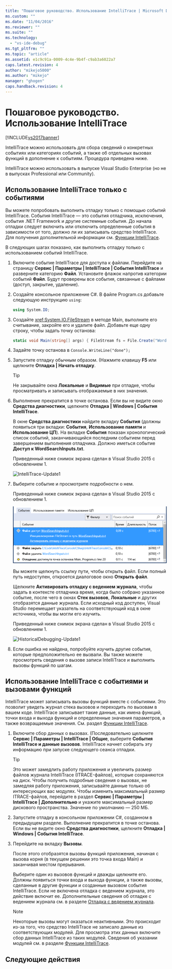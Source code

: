 ```yaml
---
title: "Пошаговое руководство. Использование IntelliTrace | Microsoft Docs"
ms.custom: ""
ms.date: "11/04/2016"
ms.reviewer: ""
ms.suite: ""
ms.technology: 
  - "vs-ide-debug"
ms.tgt_pltfrm: ""
ms.topic: "article"
ms.assetid: e1c9c91a-0009-4c4e-9b4f-c9ab3a6022a7
caps.latest.revision: 4
author: "mikejo5000"
ms.author: "mikejo"
manager: "ghogen"
caps.handback.revision: 4
---
```

# Пошаговое руководство. Использование IntelliTrace
[!INCLUDE[vs2017banner](../code-quality/includes/vs2017banner.md)]

IntelliTrace можно использовать для сбора сведений о конкретных событиях или категориях событий, а также об отдельных вызовах функций в дополнение к событиям. Процедура приведена ниже.  
  
 IntelliTrace можно использовать в выпуске Visual Studio Enterprise \(но не в выпусках Professional или Community\).  
  
##  <a name="GettingStarted"></a> Использование IntelliTrace только с событиями  
 Вы можете попробовать выполнить отладку только с помощью событий IntelliTrace. События IntelliTrace — это события отладчика, исключения, события .NET Framework и другие системные события. До начала отладки следует включить или отключить определенные события в зависимости от того, должно ли их записывать средство IntelliTrace. Для получения дополнительной информации см. [Функции IntelliTrace](../debugger/intellitrace-features.md).  
  
 В следующих шагах показано, как выполнить отладку только с использованием событий IntelliTrace.  
  
1.  Включите событие IntelliTrace для доступа к файлам. Перейдите на страницу **Сервис &#124; Параметры &#124; IntelliTrace &#124; События IntelliTrace** и разверните категорию **Файл**. Установите флажок напротив категории событий **Файл**. Будут проверены все события, связанные с файлами \(доступ, закрытие, удаление\).  
  
2.  Создайте консольное приложение C\#. В файле Program.cs добавьте следующую инструкцию `using`:  
  
    ```c#  
    using System.IO;  
    ```  
  
3.  Создайте <xref:System.IO.FileStream> в методе Main, выполните его считывание, закройте его и удалите файл. Добавьте еще одну строку, чтобы задать точку останова:  
  
    ```c#  
    static void Main(string[] args) { FileStream fs = File.Create("WordSearchInputs.txt"); fs.ReadByte(); fs.Close(); File.Delete("WordSearchInputs.txt"); Console.WriteLine("done"); }  
    ```  
  
4.  Задайте точку останова в `Console.WriteLine("done");`  
  
5.  Запустите отладку обычным образом. \(Нажмите клавишу **F5** или щелкните **Отладка &#124; Начать отладку**.  
  
    > [!TIP]
    >  Не закрывайте окна **Локальные** и **Видимые** при отладке, чтобы просматривать и записывать отображаемые в них значения.  
  
6.  Выполнение прекратится в точке останова. Если вы не видите окно **Средства диагностики**, щелкните **Отладка &#124; Windows &#124; События IntelliTrace**.  
  
     В окне **Средства диагностики** найдите вкладку **События** \(должны появиться три вкладки: **События**, **Использование памяти** и **Использование ЦП**\). На вкладке **События** показан хронологический список событий, заканчивающийся последним событием перед завершением выполнения отладчика. Должно иметься событие **Доступ к WordSearchInputs.txt**.  
  
     Приведенный ниже снимок экрана сделан в Visual Studio 2015 с обновлением 1.  
  
     ![IntelliTrace&#45;Update1](~/debugger/media/intellitrace-update1.png "IntelliTrace\-Update1")  
  
7.  Выберите событие и просмотрите подробности о нем.  
  
     Приведенный ниже снимок экрана сделан в Visual Studio 2015 с обновлением 1.  
  
     ![IntelliTraceUpdate1&#45;SingleEvent](../debugger/media/intellitraceupdate1-singleevent.png "IntelliTraceUpdate1\-SingleEvent")  
  
     Вы можете щелкнуть ссылку пути, чтобы открыть файл. Если полный путь недоступен, откроется диалоговое окно **Открыть файл**.  
  
     Щелкните **Активировать отладку с ведением журнала**, чтобы задать в контексте отладчика время, когда было собрано указанное событие, после чего в окнах **Стек вызовов**, **Локальные** и других отобразятся данные журнала. Если исходный код доступен, Visual Studio перемещает указатель на соответствующий код в окне источника, чтобы вы могли его изучить.  
  
     Приведенный ниже снимок экрана сделан в Visual Studio 2015 с обновлением 1.  
  
     ![HistoricalDebugging&#45;Update1](~/debugger/media/historicaldebugging-update1.png "HistoricalDebugging\-Update1")  
  
8.  Если ошибка не найдена, попробуйте изучить другие события, которые предположительно ее вызвали. Вы также можете просмотреть сведения о вызове записи IntelliTrace и выполнить вызовы функций по шагам.  
  
## Использование IntelliTrace с событиями и вызовами функций  
 IntelliTrace может записывать вызовы функций вместе с событиями. Это позволит увидеть журнал стека вызовов и переходить по вызовам в вашем коде. IntelliTrace записывает такие данные, как имена функций, точки входа и выхода функций и определенные значения параметров, а также возвращаемые значения. См. раздел [Функции IntelliTrace](../debugger/intellitrace-features.md).  
  
1.  Включите сбор данных о вызовах. \(Последовательно щелкните **Сервис &#124; Параметры &#124; IntelliTrace &#124; Общие**, выберите **События IntelliTrace и данные вызовов**. IntelliTrace начнет собирать эту информацию при запуске следующего сеанса отладки.  
  
    > [!TIP]
    >  Это может замедлить работу приложения и увеличить размер файлов журнала IntelliTrace \(ITRACE\-файлов\), которые сохраняются на диск. Чтобы получить подробные сведения о вызовах, не замедляя работу приложения, записывайте данные только об интересующих вас модулях. Чтобы изменить максимальный размер ITRACE\-файлов, перейдите в раздел **Сервис &#124; Параметры &#124; IntelliTrace &#124; Дополнительно** и укажите максимальный размер дискового пространства. Значение по умолчанию — 250 МБ.  
  
2.  Запустите отладку в консольном приложении C\#, созданном в предыдущем разделе. Выполнение прекратится в точке останова. Если вы не видите окно **Средства диагностики**, щелкните **Отладка &#124; Windows &#124; События IntelliTrace**.  
  
3.  Перейдите на вкладку **Вызовы**.  
  
     После этого отобразятся вызовы функций приложения, начиная с вызова корня \(в текущем решении это точка входа Main\) и заканчивая местом прерывания.  
  
     Выберите один из вызовов функций и дважды щелкните его. Должны появиться точки входа и выхода функции, а также вызовы, сделанные в другие функции и созданные вызовом события IntelliTrace. Если не включена отладка с ведением журнала, это действие включит ее. Дополнительные сведения об отладке с ведением журнала см. в разделе [Отладка с ведением журнала](../debugger/historical-debugging.md).  
  
    > [!NOTE]
    >  Некоторые вызовы могут оказаться неактивными. Это происходит из\-за того, что средство IntelliTrace не записало данные из соответствующих модулей. Для просмотра этих данных включите сбор данных IntelliTrace из таких модулей. Сведения об указании модулей см. в разделе [Функции IntelliTrace](../debugger/intellitrace-features.md).  
  
## Следующие действия